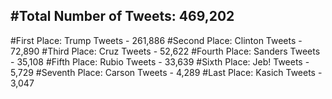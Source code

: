 #Total Number of Tweets: 469,202 
---
#First Place: Trump Tweets - 261,886
#Second Place: Clinton Tweets - 72,890
#Third Place: Cruz Tweets - 52,622
#Fourth Place: Sanders Tweets - 35,108
#Fifth Place: Rubio Tweets - 33,639
#Sixth Place: Jeb! Tweets - 5,729
#Seventh Place: Carson Tweets - 4,289
#Last Place: Kasich Tweets - 3,047

